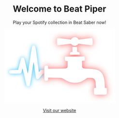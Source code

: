 <div align="center">

  # Welcome to Beat Piper
  Play your Spotify collection in Beat Saber now!

  [![Logo](https://raw.githubusercontent.com/BeatPiper/beat-piper/master/assets/logo.png)](https://beatpiper.com/)
  
  [Visit our website](https://beatpiper.com/)

</div>
